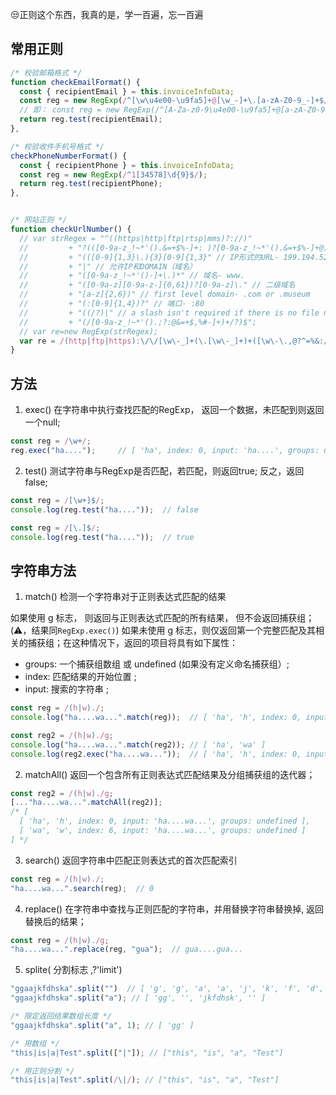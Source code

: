 😒正则这个东西，我真的是，学一百遍，忘一百遍

## 常用正则

```js
/* 校验邮箱格式 */
function checkEmailFormat() {
  const { recipientEmail } = this.invoiceInfoData;
  const reg = new RegExp(/^[\w\u4e00-\u9fa5]+@[\w_-]+\.[a-zA-Z0-9_-]+$/);
  // 即： const reg = new RegExp(/^[A-Za-z0-9\u4e00-\u9fa5]+@[a-zA-Z0-9_-]+(\.[a-zA-Z0-9_-]+)+$/);
  return reg.test(recipientEmail);
},

/* 校验收件手机号格式 */
checkPhoneNumberFormat() {
  const { recipientPhone } = this.invoiceInfoData;
  const reg = new RegExp(/^1[34578]\d{9}$/);  
  return reg.test(recipientPhone);
},


/* 网站正则 */
function checkUrlNumber() {
  // var strRegex = "^((https|http|ftp|rtsp|mms)?://)"
  //         + "?(([0-9a-z_!~*'().&=+$%-]+: )?[0-9a-z_!~*'().&=+$%-]+@)?" //ftp的user@
  //         + "(([0-9]{1,3}\.){3}[0-9]{1,3}" // IP形式的URL- 199.194.52.184
  //         + "|" // 允许IP和DOMAIN（域名）
  //         + "([0-9a-z_!~*'()-]+\.)*" // 域名- www.
  //         + "([0-9a-z][0-9a-z-]{0,61})?[0-9a-z]\." // 二级域名
  //         + "[a-z]{2,6})" // first level domain- .com or .museum
  //         + "(:[0-9]{1,4})?" // 端口- :80
  //         + "((/?)|" // a slash isn't required if there is no file name
  //         + "(/[0-9a-z_!~*'().;?:@&=+$,%#-]+)+/?)$";
  // var re=new RegExp(strRegex);
  var re = /(http|ftp|https):\/\/[\w\-_]+(\.[\w\-_]+)+([\w\-\.,@?^=%&:/~\+#]*[\w\-\@?^=%&/~\+#])?/;
}
```



## 方法

1. exec() 在字符串中执行查找匹配的RegExp， 返回一个数据，未匹配到则返回一个null;

```js
const reg = /\w+/;
reg.exec("ha....");     // [ 'ha', index: 0, input: 'ha....', groups: undefined ]
```


2. test() 测试字符串与RegExp是否匹配，若匹配，则返回true; 反之，返回false;

```js
const reg = /[\w+]$/;
console.log(reg.test("ha...."));  // false

const reg = /[\.]$/;
console.log(reg.test("ha...."));  // true
``` 


## 字符串方法

1. match() 检测一个字符串对于正则表达式匹配的结果

如果使用  g 标志， 则返回与正则表达式匹配的所有结果， 但不会返回捕获组；(⚠️，结果同`RegExp.exec()`)
如果未使用 g 标志，则仅返回第一个完整匹配及其相关的捕获组；在这种情况下，返回的项目将具有如下属性：
  - groups: 一个捕获组数组 或 undefined (如果没有定义命名捕获组）;
  - index: 匹配结果的开始位置 ;
  - input: 搜索的字符串 ;

```js
const reg = /(h|w)./;
console.log("ha....wa...".match(reg));  // [ 'ha', 'h', index: 0, input: 'ha....wa...', groups: undefined ]

const reg2 = /(h|w)./g;
console.log("ha....wa...".match(reg2)); // [ 'ha', 'wa' ]
console.log(reg2.exec("ha....wa..."));  // [ 'ha', 'h', index: 0, input: 'ha....wa...', groups: undefined ]
```

2. matchAll() 返回一个包含所有正则表达式匹配结果及分组捕获组的迭代器；

```js
const reg2 = /(h|w)./g;
[..."ha....wa...".matchAll(reg2)];  
/* [
  [ 'ha', 'h', index: 0, input: 'ha....wa...', groups: undefined ],
  [ 'wa', 'w', index: 6, input: 'ha....wa...', groups: undefined ]
] */
```


3. search() 返回字符串中匹配正则表达式的首次匹配索引

```js
const reg = /(h|w)./;
"ha....wa...".search(reg);  // 0
```


4. replace() 在字符串中查找与正则匹配的字符串，并用替换字符串替换掉, 返回替换后的结果；

```js
const reg = /(h|w)./g;
"ha....wa...".replace(reg, "gua");  // gua....gua...
```

5. splite( 分割标志 ,?'limit')

```js
"ggaajkfdhska".split("")  // [ 'g', 'g', 'a', 'a', 'j', 'k', 'f', 'd', 'h', 's', 'k', 'a']
"ggaajkfdhska".split("a"); // [ 'gg', '', 'jkfdhsk', '' ]

/* 限定返回结果数组长度 */
"ggaajkfdhska".split("a", 1); // [ 'gg' ]

/* 用数组 */
"this|is|a|Test".split(["|"]); // ["this", "is", "a", "Test"]

/* 用正则分割 */
"this|is|a|Test".split(/\|/); // ["this", "is", "a", "Test"]
```